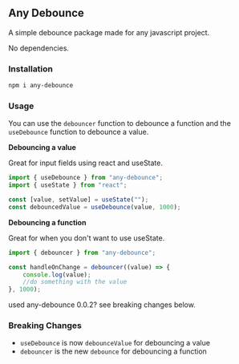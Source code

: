 ## Any Debounce

A simple debounce package made for any javascript project.

No dependencies.

### Installation

```bash
npm i any-debounce
```

### Usage

You can use the `debouncer` function to debounce a function and the `useDebounce` function to debounce a value.

**Debouncing a value**

Great for input fields using react and useState.

```javascript
import { useDebounce } from "any-debounce";
import { useState } from "react";

const [value, setValue] = useState("");
const debouncedValue = useDebounce(value, 1000);

```

**Debouncing a function**

Great for when you don't want to use useState.

```javascript
import { debouncer } from "any-debounce";

const handleOnChange = debouncer((value) => {
    console.log(value);
    //do something with the value
}, 1000);
```

used any-debounce 0.0.2? see breaking changes below.

### Breaking Changes

- `useDebounce` is now `debounceValue` for debouncing a value
- `debouncer` is the new `debounce` for debouncing a function